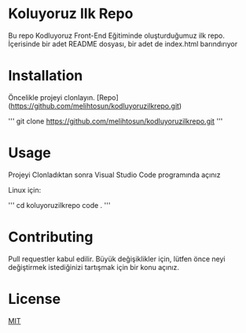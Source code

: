 # Koluyoruz Ilk Repo

Bu repo Kodluyoruz Front-End Eğitiminde oluşturduğumuz ilk repo. İçerisinde bir adet README dosyası, bir adet de index.html barındırıyor

# Installation

Öncelikle projeyi clonlayın. [Repo] (https://github.com/melihtosun/kodluyoruzilkrepo.git)

'''
git clone https://github.com/melihtosun/kodluyoruzilkrepo.git
'''

# Usage

Projeyi Clonladıktan sonra Visual Studio Code programında açınız

Linux için:

'''
cd koluyoruzilkrepo
code .
'''

# Contributing

Pull requestler kabul edilir. Büyük değişiklikler için, lütfen önce neyi değiştirmek istediğinizi tartışmak için bir konu açınız.

# License

[MIT]()